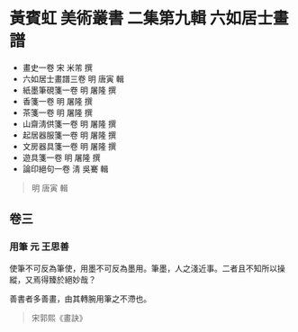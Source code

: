 # 黃賓虹 美術叢書 二集第九輯 六如居士畫譜

- 畫史一卷 宋 米芾 撰
- 六如居士畫譜三卷 明 唐寅 輯
- 紙墨筆硯箋一卷 明 屠隆 撰
- 香箋一卷 明 屠隆 撰
- 茶箋一卷 明 屠隆 撰
- 山齋淸供箋一卷 明 屠隆 撰
- 起居器服箋一卷 明 屠隆 撰
- 文房器具箋一卷 明 屠隆 撰
- 遊具箋一卷 明 屠隆 撰
- 論印絕句一卷 淸 吳騫 輯

> 明 唐寅 輯

## 卷三

### 用筆 元 王思善

使筆不可反為筆使，用墨不可反為墨用。筆墨，人之淺近事。二者且不知所以操縱，又焉得臻於絕妙哉？

善書者多善畫，由其轉腕用筆之不滯也。

> 宋郭熙《畫訣》


